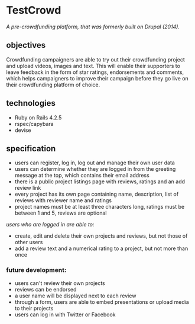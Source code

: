 # TestCrowd

*A pre-crowdfunding platform, that was formerly built on Drupal (2014).*

## objectives

Crowdfunding campaigners are able to try out their crowdfunding project and upload videos, images and text. This will enable their supporters to leave feedback in the form of star ratings, endorsements and comments, which helps campaigners to improve their campaign before they go live on their crowdfunding platform of choice.

## technologies

- Ruby on Rails 4.2.5
- rspec/capybara
- devise

## specification

* users can register, log in, log out and manage their own user data
* users can determine whether they are logged in from the greeting message at the top, which contains their email address
* there is a public project listings page with reviews, ratings and an add review link
* every project has its own page containing name, description, list of reviews with reviewer name and ratings
* project names must be at least three characters long, ratings must be between 1 and 5, reviews are optional

*users who are logged in are able to:*

* create, edit and delete their own projects and reviews, but not those of other users
* add a review text and a numerical rating to a project, but not more than once

### future development:

* users can't review their own projects
* reviews can be endorsed
* a user name will be displayed next to each review
* through a form, users are able to embed presentations or upload media to their projects
* users can log in with Twitter or Facebook